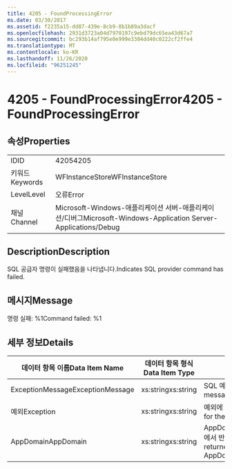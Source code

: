```yaml
---
title: 4205 - FoundProcessingError
ms.date: 03/30/2017
ms.assetid: f2235a15-dd87-439e-8cb9-8b1b89a3dacf
ms.openlocfilehash: 2931d3723a04d7970197c9ebd79dc65ea43d67a7
ms.sourcegitcommit: bc293b14af795e0e999e3304dd40c0222cf2ffe4
ms.translationtype: MT
ms.contentlocale: ko-KR
ms.lasthandoff: 11/26/2020
ms.locfileid: "96251245"
---
```

# <a name="4205---foundprocessingerror"></a><span data-ttu-id="43f88-102">4205 - FoundProcessingError</span><span class="sxs-lookup"><span data-stu-id="43f88-102">4205 - FoundProcessingError</span></span>

## <a name="properties"></a><span data-ttu-id="43f88-103">속성</span><span class="sxs-lookup"><span data-stu-id="43f88-103">Properties</span></span>  
  
|||  
|-|-|  
|<span data-ttu-id="43f88-104">ID</span><span class="sxs-lookup"><span data-stu-id="43f88-104">ID</span></span>|<span data-ttu-id="43f88-105">4205</span><span class="sxs-lookup"><span data-stu-id="43f88-105">4205</span></span>|  
|<span data-ttu-id="43f88-106">키워드</span><span class="sxs-lookup"><span data-stu-id="43f88-106">Keywords</span></span>|<span data-ttu-id="43f88-107">WFInstanceStore</span><span class="sxs-lookup"><span data-stu-id="43f88-107">WFInstanceStore</span></span>|  
|<span data-ttu-id="43f88-108">Level</span><span class="sxs-lookup"><span data-stu-id="43f88-108">Level</span></span>|<span data-ttu-id="43f88-109">오류</span><span class="sxs-lookup"><span data-stu-id="43f88-109">Error</span></span>|  
|<span data-ttu-id="43f88-110">채널</span><span class="sxs-lookup"><span data-stu-id="43f88-110">Channel</span></span>|<span data-ttu-id="43f88-111">Microsoft-Windows-애플리케이션 서버-애플리케이션/디버그</span><span class="sxs-lookup"><span data-stu-id="43f88-111">Microsoft-Windows-Application Server-Applications/Debug</span></span>|  
  
## <a name="description"></a><span data-ttu-id="43f88-112">Description</span><span class="sxs-lookup"><span data-stu-id="43f88-112">Description</span></span>  

 <span data-ttu-id="43f88-113">SQL 공급자 명령이 실패했음을 나타냅니다.</span><span class="sxs-lookup"><span data-stu-id="43f88-113">Indicates SQL provider command has failed.</span></span>  
  
## <a name="message"></a><span data-ttu-id="43f88-114">메시지</span><span class="sxs-lookup"><span data-stu-id="43f88-114">Message</span></span>  

 <span data-ttu-id="43f88-115">명령 실패: %1</span><span class="sxs-lookup"><span data-stu-id="43f88-115">Command failed: %1</span></span>  
  
## <a name="details"></a><span data-ttu-id="43f88-116">세부 정보</span><span class="sxs-lookup"><span data-stu-id="43f88-116">Details</span></span>  
  
|<span data-ttu-id="43f88-117">데이터 항목 이름</span><span class="sxs-lookup"><span data-stu-id="43f88-117">Data Item Name</span></span>|<span data-ttu-id="43f88-118">데이터 항목 형식</span><span class="sxs-lookup"><span data-stu-id="43f88-118">Data Item Type</span></span>|<span data-ttu-id="43f88-119">Description</span><span class="sxs-lookup"><span data-stu-id="43f88-119">Description</span></span>|  
|--------------------|--------------------|-----------------|  
|<span data-ttu-id="43f88-120">ExceptionMessage</span><span class="sxs-lookup"><span data-stu-id="43f88-120">ExceptionMessage</span></span>|<span data-ttu-id="43f88-121">xs:string</span><span class="sxs-lookup"><span data-stu-id="43f88-121">xs:string</span></span>|<span data-ttu-id="43f88-122">SQL 예외로부터의 메시지입니다.</span><span class="sxs-lookup"><span data-stu-id="43f88-122">The message from the SQL exception.</span></span>|  
|<span data-ttu-id="43f88-123">예외</span><span class="sxs-lookup"><span data-stu-id="43f88-123">Exception</span></span>|<span data-ttu-id="43f88-124">xs:string</span><span class="sxs-lookup"><span data-stu-id="43f88-124">xs:string</span></span>|<span data-ttu-id="43f88-125">예외에 대한 예외 정보</span><span class="sxs-lookup"><span data-stu-id="43f88-125">The exception details for the exception</span></span>|  
|<span data-ttu-id="43f88-126">AppDomain</span><span class="sxs-lookup"><span data-stu-id="43f88-126">AppDomain</span></span>|<span data-ttu-id="43f88-127">xs:string</span><span class="sxs-lookup"><span data-stu-id="43f88-127">xs:string</span></span>|<span data-ttu-id="43f88-128">AppDomain.CurrentDomain.FriendlyName에서 반환되는 문자열입니다.</span><span class="sxs-lookup"><span data-stu-id="43f88-128">The string returned by AppDomain.CurrentDomain.FriendlyName.</span></span>|

